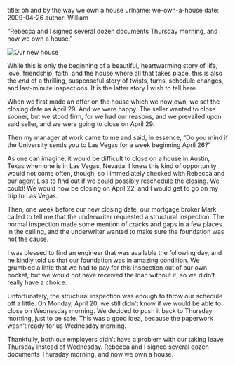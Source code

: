 title: oh and by the way we own a house
urlname: we-own-a-house
date: 2009-04-26
author: William

&ldquo;Rebecca and I signed several dozen documents Thursday morning, and now we
own a house.&rdquo;

<img src="{static}/images/2009-04-23-new-house.jpg" alt="Our new house" class="img-fluid">

While this is only the beginning of a beautiful, heartwarming story of life,
love, friendship, faith, and the house where all that takes place, this is also
the *end* of a thrilling, suspenseful story of twists, turns, schedule changes,
and last-minute inspections. It is the latter story I wish to tell here.

When we first made an offer on the house which we now own, we set the closing
date as April 29. And we were happy. The seller wanted to close sooner, but we
stood firm, for we had our reasons, and we prevailed upon said seller, and we
were going to close on April 29.

Then my manager at work came to me and said, in essence, &ldquo;Do you mind if
the University sends you to Las Vegas for a week beginning April 26?&rdquo;

As one can imagine, it would be difficult to close on a house in Austin, Texas
when one is in Las Vegas, Nevada. I knew this kind of opportunity would not come
often, though, so I immediately checked with Rebecca and our agent Lisa to find
out if we could possibly reschedule the closing. We could! We would now be
closing on April 22, and I would get to go on my trip to Las Vegas.

Then, one week before our new closing date, our mortgage broker Mark called to
tell me that the underwriter requested a structural inspection. The normal
inspection made some mention of cracks and gaps in a few places in the ceiling,
and the underwriter wanted to make sure the foundation was not the cause.

I was blessed to find an engineer that was available the following day, and he
kindly told us that our foundation was in amazing condition. We grumbled a
little that we had to pay for this inspection out of our own pocket, but we
would not have received the loan without it, so we didn&#x02bc;t really have a
choice.

Unfortunately, the structural inspection was enough to throw our schedule off a
little. On Monday, April 20, we still didn&#x02bc;t know if we would be able to
close on Wednesday morning. We decided to push it back to Thursday morning, just
to be safe. This was a good idea, because the paperwork wasn&#x02bc;t ready for
us Wednesday morning.

Thankfully, both our employers didn&#x02bc;t have a problem with our taking
leave Thursday instead of Wednesday. Rebecca and I signed several dozen
documents Thursday morning, and now we own a house.
